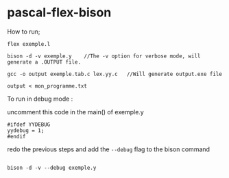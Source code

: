 # pascal-flex-bison

How to run; 


```
flex exemple.l

bison -d -v exemple.y    //The -v option for verbose mode, will generate a .OUTPUT file. 

gcc -o output exemple.tab.c lex.yy.c   //Will generate output.exe file

output < mon_programme.txt  

```


To run in debug mode : 

uncomment this code in the main() of exemple.y
```
#ifdef YYDEBUG
yydebug = 1;
#endif 

```

redo the previous steps and add the `--debug` flag to the bison command

```

bison -d -v --debug exemple.y

```

